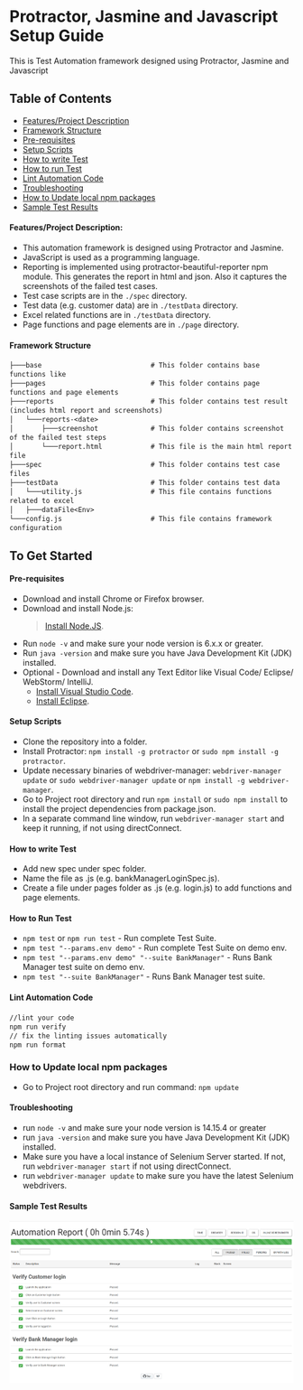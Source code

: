 ﻿# Protractor, Jasmine and Javascript Setup Guide
This is Test Automation framework designed using Protractor, Jasmine and Javascript

## Table of Contents

- [Features/Project Description](#features-project-description)
- [Framework Structure](#framework-structure)
- [Pre-requisites](#pre-requisites)
- [Setup Scripts](#setup-scripts)
- [How to write Test](#how-to-write-test)
- [How to run Test](#how-to-run-test)
- [Lint Automation Code](#lint-automation-code)
- [Troubleshooting](#troubleshooting)
- [How to Update local npm packages](#how-to-update-local-npm-packages)
- [Sample Test Results](#sample-test-results)

#### Features/Project Description:
* This automation framework is designed using Protractor and Jasmine.
* JavaScript is used as a programming language.
* Reporting is implemented using protractor-beautiful-reporter npm module. This generates the report in html and json. Also it captures the screenshots of the failed test cases.
* Test case scripts are in the `./spec` directory.
* Test data (e.g. customer data) are in `./testData` directory.
* Excel related functions are in `./testData` directory.
* Page functions and page elements are in `./page` directory. 

#### Framework Structure
```
├───base                           # This folder contains base functions like
├───pages                          # This folder contains page functions and page elements
├───reports                        # This folder contains test result (includes html report and screenshots)
│   └───reports-<date>
│       ├───screenshot             # This folder contains screenshot of the failed test steps 
│       └───report.html            # This file is the main html report file
├───spec                           # This folder contains test case files
├───testData                       # This folder contains test data
│   └───utility.js                 # This file contains functions related to excel 
│   ├───dataFile<Env>
└───config.js                      # This file contains framework configuration
```

## To Get Started

#### Pre-requisites
* Download and install Chrome or Firefox browser.
* Download and install Node.js:
  > [Install Node.JS](https://nodejs.org/en/download/ "Install Node.JS").
* Run `node -v` and make sure your node version is 6.x.x or greater.
* Run `java -version` and make sure you have Java Development Kit (JDK) installed. 
* Optional - Download and install any Text Editor like Visual Code/ Eclipse/ WebStorm/ IntelliJ.
  * [Install Visual Studio Code](https://code.visualstudio.com/download/ "Install Visual Studio Code").
  * [Install Eclipse](https://www.eclipse.org/downloads/packages/release/2021-03/r/eclipse-ide-enterprise-java-and-web-developers/ "Install Eclipse").

#### Setup Scripts 
* Clone the repository into a folder.
* Install Protractor: `npm install -g protractor` or `sudo npm install -g protractor`.
* Update necessary binaries of webdriver-manager: `webdriver-manager update` or  `sudo webdriver-manager update` or `npm install -g webdriver-manager`.
* Go to Project root directory and run `npm install` or `sudo npm install` to install the project dependencies from package.json.
* In a separate command line window, run `webdriver-manager start` and keep it running, if not using directConnect.

#### How to write Test
* Add new spec under spec folder.
* Name the file as <testCaseName>.js (e.g. bankManagerLoginSpec.js).
* Create a file under pages folder as <pageName>.js (e.g. login.js) to add functions and page elements.

#### How to Run Test
* `npm test` or `npm run test` - Run complete Test Suite.
* `npm test "--params.env demo"` - Run complete Test Suite on demo env.
* `npm test "--params.env demo" "--suite BankManager"` - Runs Bank Manager test suite on demo env. 
* `npm test "--suite BankManager"` - Runs Bank Manager test suite. 

#### Lint Automation Code
```
//lint your code
npm run verify
// fix the linting issues automatically
npm run format
```

### How to Update local npm packages
* Go to Project root directory and run command: `npm update`

#### Troubleshooting
* run `node -v` and make sure your node version is 14.15.4 or greater
* run `java -version` and make sure you have Java Development Kit (JDK) installed. 
* Make sure you have a local instance of Selenium Server started. If not, run `webdriver-manager start` if not using directConnect.
* run `webdriver-manager update` to make sure you have the latest Selenium webdrivers. 

#### Sample Test Results
![Protractor, Jasmine and Javascript Test Results](./testData/testReport.png?raw=true "Protractor, Jasmine and Javascript Test Results")
